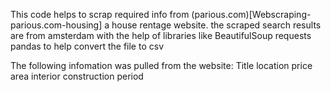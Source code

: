 This code helps to scrap required info from (parious.com)[Webscraping-parious.com-housing] a house rentage website.
the scraped search results are from amsterdam
with the help of libraries like
BeautifulSoup
requests
pandas to help convert the file to csv

The following infomation was pulled from the website:
Title
location 
price
area
interior
construction period



